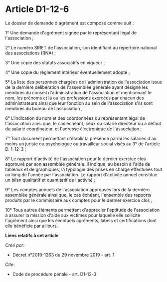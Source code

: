 # Article D1-12-6

Le dossier de demande d'agrément est composé comme suit : 

1° Une demande d'agrément signée par le représentant légal de l'association ; 

2° Le numéro SIRET de l'association, son identifiant au répertoire national des associations (RNA) ; 

3° Une copie des statuts associatifs en vigueur ; 

4° Une copie du règlement intérieur éventuellement adopté ; 

5° La liste des personnes chargées de l'administration de l'association issue de la dernière délibération de l'assemblée
générale ayant désigné les membres du conseil d'administration de l'association et mentionnant le nom, les prénoms et la ou
les professions exercées par chacun des administrateurs ainsi que leur fonction au sein de l'association s'ils sont membres
du bureau de l'association ; 

6° L'indication du nom et des coordonnées du représentant légal de l'association ainsi que, le cas échéant, ceux du salarié
directeur ou à défaut du salarié coordinateur, et l'adresse électronique de l'association ; 

7° Tout document permettant d'établir la présence parmi les salariés d'au moins un juriste ou psychologue ou travailleur
social visés au 3° de l'article D. 1-12-3 ; 

8° Le rapport d'activité de l'association pour le dernier exercice clos approuvé par son assemblée générale. Il indique, au
besoin à l'aide de tableaux et de graphiques, la typologie des prises en charge effectuées tout au long de l'année par
l'association. Le rapport d'activité annuel constitue un bilan qualitatif et quantitatif de l'activité ; 

9° Les comptes annuels de l'association approuvés lors de la dernière assemblée générale ainsi que, le cas échéant,
l'ensemble des rapports produits par le commissaire aux comptes pour le dernier exercice clos ; 

10° Tous autres éléments permettant d'apprécier l'aptitude de l'association à assurer la mission d'aide aux victimes pour
laquelle elle sollicite l'agrément ainsi que les éventuels agréments, labels et certifications dont elle bénéficie par
ailleurs.

**Liens relatifs à cet article**

_Créé par_:

  - Décret n°2019-1263 du 29 novembre 2019 - art. 1

_Cite_:

  - Code de procédure pénale - art. D1-12-3
